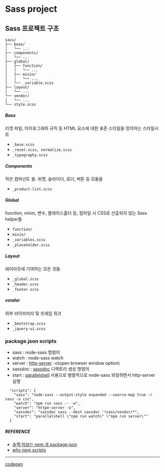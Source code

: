 # Sass project

## Sass 프로젝트 구조

```
sass/
├── base/
│   └── ...
├── components/
│   └── ...
├── global/
│   ├── function/
│   │   └── ...
│   ├── mixin/
│   │   └── ...
│   └── _variable.scss
├── layout/
│   └── ...
└── vendor/
│   └── ...
└── style.scss
```

##### Base

리셋 파일, 타이포그래피 규칙 등 HTML 요소에 대한 표준 스타일을 정의하는 스타일시트

+ `_base.scss`
+ `_reset.scss, normalize.scss`
+ `_typography.scss`

##### Components

작은 컴퍼넌트 들. 위젯, 슬라이더, 로더, 버튼 등 모듈들

+ `_product-list.scss`

##### Global

function, mixin, 변수, 플레이스홀더 등, 컴파일 시 CSS로 산출되지 않는 Sass helper들

+ `function/`
+ `mixin/`
+ `_variables.scss`
+ `_placeholder.scss`

##### Layout

레이아웃에 기여하는 모든 것들

+ `_global.scss`
+ `_header.scss`
+ `_footer.scss`

##### vendor

외부 라이브러리 및 프레임 워크

+ `_bootstrap.scss`
+ `_jquery-ui.scss`

### package.json scripts

+ sass : node-sass 명령어
+ watch : node-sass watch
+ server : [http-server](https://github.com/indexzero/http-server) -o(open browser window option)
+ sassdoc : [sassdoc](http://sassdoc.com/getting-started/) 디렉토리 생성 명령어
+ start : [parallelshell](https://github.com/keithamus/parallelshell) 사용으로 병렬적으로 node-sass 와칭하면서 http-server 실행

```sp
  "scripts": {
    "sass": "node-sass --output-style expanded --source-map true -r sass -o css",
    "watch": "npm run sass -- -w",
    "server": "httpe-server -o",
    "sassdoc": "sassdoc sass --dest sassdoc '!sass/vendor/*",
    "start": "parallelshell \"npm run watch\" \"npm run server\""
  }
```

##### REFERENCE

+ [슬쩍 떠보는 npm 과 package.json](https://elegantcoder.com/beginning-npm-package/)
+ [why npm scripts](https://css-tricks.com/why-npm-scripts/)

***
[codepen](https://codepen.io/chiabi88/project/editor/Xmbykw/)